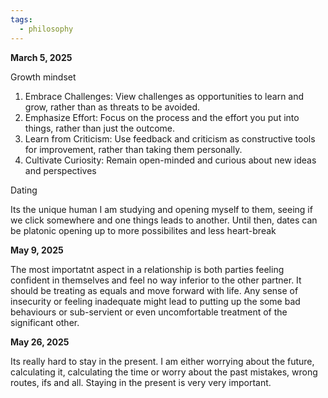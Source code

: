 ```yaml
---
tags:
  - philosophy
---
```


**March 5, 2025** 

Growth mindset

1. Embrace Challenges: View challenges as opportunities to learn and grow, rather than as threats to be avoided.
2. Emphasize Effort: Focus on the process and the effort you put into things, rather than just the outcome.
3. Learn from Criticism: Use feedback and criticism as constructive tools for improvement, rather than taking them personally.
4. Cultivate Curiosity: Remain open-minded and curious about new ideas and perspectives

Dating

Its the unique human I am studying and opening myself to them, seeing if we click somewhere and one things leads to another. Until then, dates can be platonic opening up to more possibilites and less heart-break


**May 9, 2025**

The most importatnt aspect in a relationship is both parties feeling confident in themselves and feel no way inferior to the other partner. It should be treating as equals and move forward with life. Any sense of insecurity or feeling inadequate might lead to putting up the some bad behaviours or sub-servient or even uncomfortable treatment of the significant other.

**May 26, 2025**

Its really hard to stay in the present. I am either worrying about the future, calculating it, calculating the time or worry about the past mistakes, wrong routes, ifs and all. Staying in the present is very very important.

